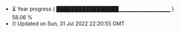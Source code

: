 - ⏳ Year progress { █████████████████▁▁▁▁▁▁▁▁▁▁▁▁▁ } 58.06 %
- ⏰ Updated on Sun, 31 Jul 2022 22:20:55 GMT

